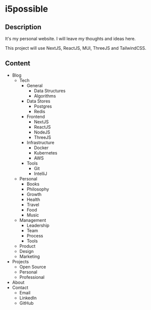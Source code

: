 # i5possible

## Description

It's my personal website. I will leave my thoughts and ideas here.

This project will use NextJS, ReactJS, MUI, ThreeJS and TailwindCSS.

## Content

- Blog
  - Tech
    - General
      - Data Structures
      - Algorithms
    - Data Stores
      - Postgres
      - Redis
    - Frontend
      - NextJS
      - ReactJS
      - NodeJS
      - ThreeJS
    - Infrastructure
      - Docker
      - Kubernetes
      - AWS
    - Tools
      - Git
      - IntelliJ
  - Personal
    - Books
    - Philosophy
    - Growth
    - Health
    - Travel
    - Food
    - Music
  - Management
    - Leadership
    - Team
    - Process
    - Tools
  - Product
  - Design 
  - Marketing
- Projects
  - Open Source
  - Personal
  - Professional
- About
- Contact
  - Email
  - LinkedIn
  - GitHub
